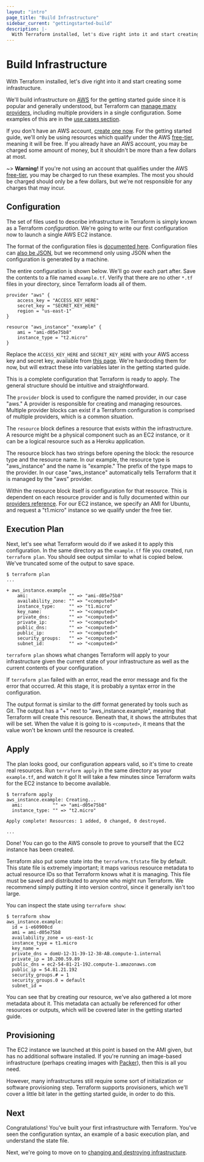 ```yaml
---
layout: "intro"
page_title: "Build Infrastructure"
sidebar_current: "gettingstarted-build"
description: |-
  With Terraform installed, let's dive right into it and start creating some infrastructure.
---
```


# Build Infrastructure

With Terraform installed, let's dive right into it and start creating
some infrastructure.

We'll build infrastructure on
[AWS](http://aws.amazon.com) for the getting started guide
since it is popular and generally understood, but Terraform
can [manage many providers](/docs/providers/index.html),
including multiple providers in a single configuration.
Some examples of this are in the
[use cases section](/intro/use-cases.html).

If you don't have an AWS account,
[create one now](http://aws.amazon.com/free/).
For the getting started guide, we'll only be using resources
which qualify under the AWS
[free-tier](http://aws.amazon.com/free/),
meaning it will be free.
If you already have an AWS account, you may be charged some
amount of money, but it shouldn't be more than a few dollars
at most.

~> **Warning!** If you're not using an account that qualifies under the AWS
[free-tier](http://aws.amazon.com/free/), you may be charged to run these
examples. The most you should be charged should only be a few dollars, but
we're not responsible for any charges that may incur.

## Configuration

The set of files used to describe infrastructure in Terraform is simply
known as a Terraform _configuration_. We're going to write our first
configuration now to launch a single AWS EC2 instance.

The format of the configuration files is
[documented here](/docs/configuration/index.html).
Configuration files can
[also be JSON](/docs/configuration/syntax.html), but we recommend only using JSON when the
configuration is generated by a machine.

The entire configuration is shown below. We'll go over each part
after. Save the contents to a file named `example.tf`. Verify that
there are no other `*.tf` files in your directory, since Terraform
loads all of them.

```
provider "aws" {
	access_key = "ACCESS_KEY_HERE"
	secret_key = "SECRET_KEY_HERE"
	region = "us-east-1"
}

resource "aws_instance" "example" {
	ami = "ami-d05e75b8"
	instance_type = "t2.micro"
}
```

Replace the `ACCESS_KEY_HERE` and `SECRET_KEY_HERE` with your
AWS access key and secret key, available from
[this page](https://console.aws.amazon.com/iam/home?#security_credential).
We're hardcoding them for now, but will extract these into
variables later in the getting started guide.

This is a complete configuration that Terraform is ready to apply.
The general structure should be intuitive and straightforward.

The `provider` block is used to configure the named provider, in
our case "aws." A provider is responsible for creating and
managing resources. Multiple provider blocks can exist if a
Terraform configuration is comprised of multiple providers,
which is a common situation.

The `resource` block defines a resource that exists within
the infrastructure. A resource might be a physical component such
as an EC2 instance, or it can be a logical resource such as
a Heroku application.

The resource block has two strings before opening the block:
the resource type and the resource name. In our example, the
resource type is "aws\_instance" and the name is "example."
The prefix of the type maps to the provider. In our case
"aws\_instance" automatically tells Terraform that it is
managed by the "aws" provider.

Within the resource block itself is configuration for that
resource. This is dependent on each resource provider and
is fully documented within our
[providers reference](/docs/providers/index.html). For our EC2 instance, we specify
an AMI for Ubuntu, and request a "t1.micro" instance so we
qualify under the free tier.

## Execution Plan

Next, let's see what Terraform would do if we asked it to
apply this configuration. In the same directory as the
`example.tf` file you created, run `terraform plan`. You
should see output similar to what is copied below. We've
truncated some of the output to save space.

```
$ terraform plan
...

+ aws_instance.example
    ami:               "" => "ami-d05e75b8"
    availability_zone: "" => "<computed>"
    instance_type:     "" => "t1.micro"
    key_name:          "" => "<computed>"
    private_dns:       "" => "<computed>"
    private_ip:        "" => "<computed>"
    public_dns:        "" => "<computed>"
    public_ip:         "" => "<computed>"
    security_groups:   "" => "<computed>"
    subnet_id:         "" => "<computed>"
```

`terraform plan` shows what changes Terraform will apply to
your infrastructure given the current state of your infrastructure
as well as the current contents of your configuration.

If `terraform plan` failed with an error, read the error message
and fix the error that occurred. At this stage, it is probably a
syntax error in the configuration.

The output format is similar to the diff format generated by tools
such as Git. The output has a "+" next to "aws\_instance.example",
meaning that Terraform will create this resource. Beneath that,
it shows the attributes that will be set. When the value it is
going to is `<computed>`, it means that the value won't be known
until the resource is created.

## Apply

The plan looks good, our configuration appears valid, so it's time to
create real resources. Run `terraform apply` in the same directory
as your `example.tf`, and watch it go! It will take a few minutes
since Terraform waits for the EC2 instance to become available.

```
$ terraform apply
aws_instance.example: Creating...
  ami:           "" => "ami-d05e75b8"
  instance_type: "" => "t2.micro"

Apply complete! Resources: 1 added, 0 changed, 0 destroyed.

...
```

Done! You can go to the AWS console to prove to yourself that the
EC2 instance has been created.

Terraform also put some state into the `terraform.tfstate` file
by default. This state file is extremely important; it maps various
resource metadata to actual resource IDs so that Terraform knows
what it is managing. This file must be saved and distributed
to anyone who might run Terraform. We recommend simply putting it
into version control, since it generally isn't too large.

You can inspect the state using `terraform show`:

```
$ terraform show
aws_instance.example:
  id = i-e60900cd
  ami = ami-d05e75b8
  availability_zone = us-east-1c
  instance_type = t1.micro
  key_name =
  private_dns = domU-12-31-39-12-38-AB.compute-1.internal
  private_ip = 10.200.59.89
  public_dns = ec2-54-81-21-192.compute-1.amazonaws.com
  public_ip = 54.81.21.192
  security_groups.# = 1
  security_groups.0 = default
  subnet_id =
```

You can see that by creating our resource, we've also gathered
a lot more metadata about it. This metadata can actually be referenced
for other resources or outputs, which will be covered later in
the getting started guide.

## Provisioning

The EC2 instance we launched at this point is based on the AMI
given, but has no additional software installed. If you're running
an image-based infrastructure (perhaps creating images with
[Packer](https://www.packer.io)), then this is all you need.

However, many infrastructures still require some sort of initialization
or software provisioning step. Terraform supports
provisioners,
which we'll cover a little bit later in the getting started guide,
in order to do this.

## Next

Congratulations! You've built your first infrastructure with Terraform.
You've seen the configuration syntax, an example of a basic execution
plan, and understand the state file.

Next, we're going to move on to [changing and destroying infrastructure](/intro/getting-started/change.html).
